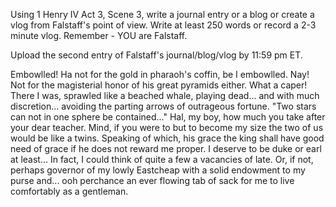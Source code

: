 Using 1 Henry IV Act 3, Scene 3, write a journal entry or a blog or create a vlog from Falstaff's point of view. Write at least 250 words or record a 2-3 minute vlog. Remember - YOU are Falstaff.

Upload the second entry of Falstaff's journal/blog/vlog by 11:59 pm ET.

Embowlled! Ha not for the gold in pharaoh's coffin, be I embowlled. Nay! Not for the magisterial honor of his great pyramids either. What a caper! There I was, sprawled like a beached whale, playing dead... and with much discretion... avoiding the parting arrows of outrageous fortune. "Two stars can not in one sphere be contained..." Hal, my boy, how much you take after your dear teacher. Mind, if you were to but to become my size the two of us would be like a twins. Speaking of which, his grace the king shall have good need of grace if he does not reward me proper. I deserve to be duke or earl at least... In fact, I could think of quite a few a vacancies of late. Or, if not, perhaps governor of my lowly Eastcheap with a solid endowment to my purse and... ooh perchance an ever flowing tab of sack for me to live comfortably as a gentleman. 
